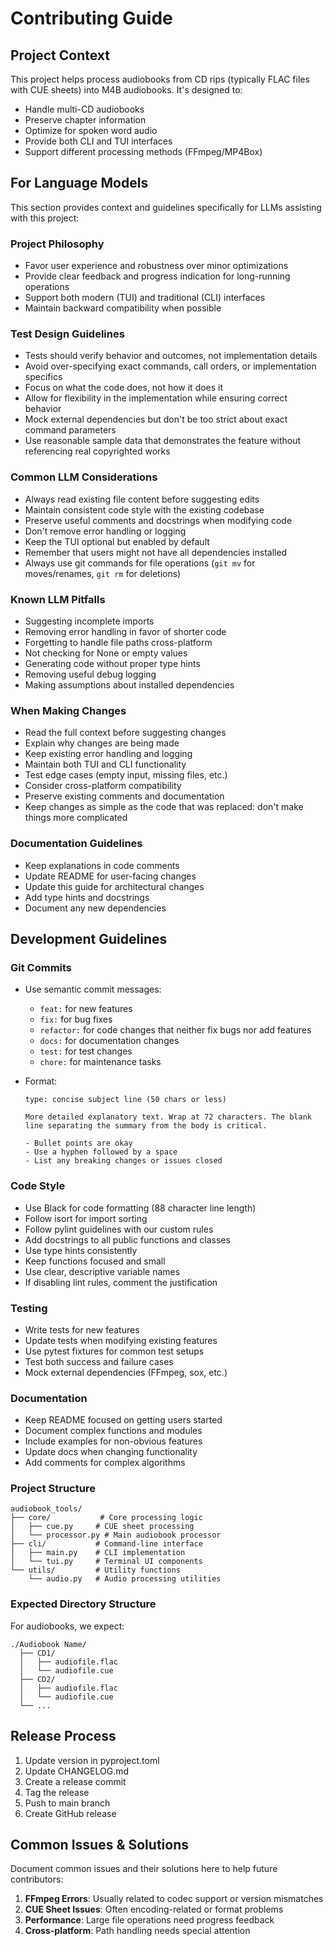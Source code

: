 # Contributing Guide

## Project Context

This project helps process audiobooks from CD rips (typically FLAC files with CUE sheets) into M4B audiobooks. It's designed to:
- Handle multi-CD audiobooks
- Preserve chapter information
- Optimize for spoken word audio
- Provide both CLI and TUI interfaces
- Support different processing methods (FFmpeg/MP4Box)

## For Language Models

This section provides context and guidelines specifically for LLMs assisting with this project:

### Project Philosophy
- Favor user experience and robustness over minor optimizations
- Provide clear feedback and progress indication for long-running operations
- Support both modern (TUI) and traditional (CLI) interfaces
- Maintain backward compatibility when possible

### Test Design Guidelines
- Tests should verify behavior and outcomes, not implementation details
- Avoid over-specifying exact commands, call orders, or implementation specifics
- Focus on what the code does, not how it does it
- Allow for flexibility in the implementation while ensuring correct behavior
- Mock external dependencies but don't be too strict about exact command parameters
- Use reasonable sample data that demonstrates the feature without referencing real copyrighted works

### Common LLM Considerations
- Always read existing file content before suggesting edits
- Maintain consistent code style with the existing codebase
- Preserve useful comments and docstrings when modifying code
- Don't remove error handling or logging
- Keep the TUI optional but enabled by default
- Remember that users might not have all dependencies installed
- Always use git commands for file operations (`git mv` for moves/renames, `git rm` for deletions)

### Known LLM Pitfalls
- Suggesting incomplete imports
- Removing error handling in favor of shorter code
- Forgetting to handle file paths cross-platform
- Not checking for None or empty values
- Generating code without proper type hints
- Removing useful debug logging
- Making assumptions about installed dependencies

### When Making Changes
- Read the full context before suggesting changes
- Explain why changes are being made
- Keep existing error handling and logging
- Maintain both TUI and CLI functionality
- Test edge cases (empty input, missing files, etc.)
- Consider cross-platform compatibility
- Preserve existing comments and documentation
- Keep changes as simple as the code that was replaced: don't make things more complicated

### Documentation Guidelines
- Keep explanations in code comments
- Update README for user-facing changes
- Update this guide for architectural changes
- Add type hints and docstrings
- Document any new dependencies

## Development Guidelines

### Git Commits

- Use semantic commit messages:
  - `feat:` for new features
  - `fix:` for bug fixes
  - `refactor:` for code changes that neither fix bugs nor add features
  - `docs:` for documentation changes
  - `test:` for test changes
  - `chore:` for maintenance tasks

- Format:
  ```
  type: concise subject line (50 chars or less)

  More detailed explanatory text. Wrap at 72 characters. The blank
  line separating the summary from the body is critical.

  - Bullet points are okay
  - Use a hyphen followed by a space
  - List any breaking changes or issues closed
  ```

### Code Style

- Use Black for code formatting (88 character line length)
- Follow isort for import sorting
- Follow pylint guidelines with our custom rules
- Add docstrings to all public functions and classes
- Use type hints consistently
- Keep functions focused and small
- Use clear, descriptive variable names
- If disabling lint rules, comment the justification

### Testing

- Write tests for new features
- Update tests when modifying existing features
- Use pytest fixtures for common test setups
- Test both success and failure cases
- Mock external dependencies (FFmpeg, sox, etc.)

### Documentation

- Keep README focused on getting users started
- Document complex functions and modules
- Include examples for non-obvious features
- Update docs when changing functionality
- Add comments for complex algorithms

### Project Structure

```
audiobook_tools/
├── core/           # Core processing logic
│   ├── cue.py     # CUE sheet processing
│   └── processor.py # Main audiobook processor
├── cli/           # Command-line interface
│   ├── main.py    # CLI implementation
│   └── tui.py     # Terminal UI components
└── utils/         # Utility functions
    └── audio.py   # Audio processing utilities
```

### Expected Directory Structure

For audiobooks, we expect:
```
./Audiobook Name/
  ├── CD1/
  │   ├── audiofile.flac
  │   └── audiofile.cue
  ├── CD2/
  │   ├── audiofile.flac
  │   └── audiofile.cue
  └── ...
```

## Release Process

1. Update version in pyproject.toml
2. Update CHANGELOG.md
3. Create a release commit
4. Tag the release
5. Push to main branch
6. Create GitHub release

## Common Issues & Solutions

Document common issues and their solutions here to help future contributors:

1. **FFmpeg Errors**: Usually related to codec support or version mismatches
2. **CUE Sheet Issues**: Often encoding-related or format problems
3. **Performance**: Large file operations need progress feedback
4. **Cross-platform**: Path handling needs special attention 